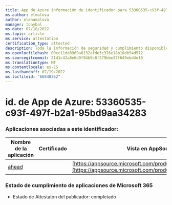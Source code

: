 ```yaml
---
title: App de Azure información de identificador para 53360535-c93f-497f-b2a1-95bd9aa34283
ms.author: elmalova
author: elenamalova
manager: tonybal
ms.date: 07/18/2022
ms.topic: article
ms.service: attestation
certification_type: attested
description: Toda la información de seguridad y cumplimiento disponible para 53360535-c93f-497f-b2a1-95bd9aaa34283.
ms.openlocfilehash: 00cc11dd8969a0132afde3c376e18b10db54d572
ms.sourcegitcommit: 21d1c42a8e6d9f94b9c8f279bbe37f649ebd4e10
ms.translationtype: MT
ms.contentlocale: es-ES
ms.lasthandoff: 07/19/2022
ms.locfileid: "66848362"
---
```

# <a name="azure-app-id-53360535-c93f-497f-b2a1-95bd9aa34283"></a>id. de App de Azure: 53360535-c93f-497f-b2a1-95bd9aa34283


### <a name="apps-associated-with-this-id"></a>Aplicaciones asociadas a este identificador:
| **Nombre de la aplicación** | **Certificado** | **Vista en AppSource** |
|--------------|---------------|-----------------------|
| [ahead](../forward/WA200004202.md) |  | [https://appsource.microsoft.com/product/office/WA200004202](https://appsource.microsoft.com/product/office/WA200004202) |

### <a name="microsoft-365-app-compliance-status"></a>Estado de cumplimiento de aplicaciones de Microsoft 365
- Estado de Attestaton del publicador: completado
